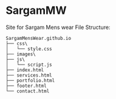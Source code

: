 # SargamMW
Site for Sargam Mens wear
File Structure:
```
SargamMensWear.github.io
├── css\
│   └── style.css
├── images\
├── js\
│   └── script.js
├── index.html
├── services.html
├── portfolio.html
├── footer.html
└── contact.html